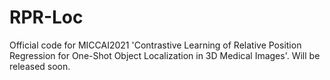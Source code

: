 # RPR-Loc
Official code for MICCAI2021 'Contrastive Learning of Relative Position
Regression for One-Shot Object Localization in
3D Medical Images'.
Will be released soon.
